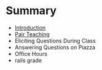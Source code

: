 # Summary

* [Introduction](README.md)
* [Pair Teaching](pair-teaching.md)
* Eliciting Questions During Class
* Answering Questions on Piazza
* Office Hours
* rails grade

